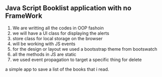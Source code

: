 ## Java Script Booklist application with no FrameWork
 1. We are writting all the codes in OOP fashoin 
 2. we will have a UI class for displaying the alerts 
 3. store class for local storage on the browser 
 4. will be working with JS events
 5. for the design or layout we used a bootsstrap theme from bootswatch
 6. all the methods in JS are static 
 7. we used event propagation to target a specific thing for delete 

 a simple app to save a list of the books that i read. 